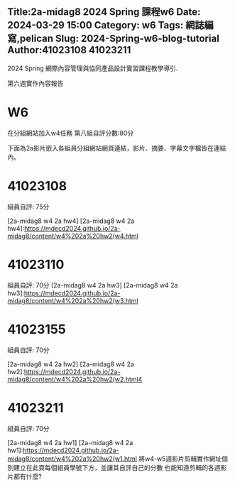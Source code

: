 Title:2a-midag8 2024 Spring 課程w6
Date: 2024-03-29 15:00
Category: w6
Tags: 網誌編寫,pelican
Slug: 2024-Spring-w6-blog-tutorial
Author:41023108 41023211
---

2024 Spring 網際內容管理與協同產品設計實習課程教學導引.

<!-- PELICAN_END_SUMMARY -->
第六週實作內容報告

# W6
在分組網站加入w4任務 第八組自評分數:80分

下面為2a影片嵌入各組員分組網站網頁連結，影片、摘要、字幕文字檔皆在連結內。
# 41023108
組員自評: 75分

[2a-midag8 w4 2a hw4]
[2a-midag8 w4 2a hw4]:https://mdecd2024.github.io/2a-midag8/content/w4%202a%20hw2(w4.html
# 41023110

組員自評: 70分
[2a-midag8 w4 2a hw3]
[2a-midag8 w4 2a hw3]:https://mdecd2024.github.io/2a-midag8/content/w4%202a%20hw2(w3.html
# 41023155
組員自評: 70分

[2a-midag8 w4 2a hw2]
[2a-midag8 w4 2a hw2]:https://mdecd2024.github.io/2a-midag8/content/w4%202a%20hw2(w2.html4
# 41023211
組員自評: 70分

[2a-midag8 w4 2a hw1]
[2a-midag8 w4 2a hw1]:https://mdecd2024.github.io/2a-midag8/content/w4%202a%20hw2(w1.html
將w4-w5週影片剪輯實作網址個別建立在此頁每個組員學號下方，並讓其自評自己的分數 也能知道剪輯的各週影片都有什麼?


